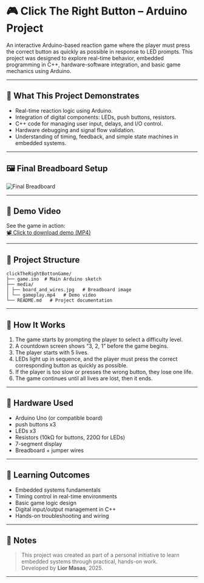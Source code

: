 # 🎮 Click The Right Button – Arduino Project

An interactive Arduino-based reaction game where the player must press the correct button as quickly as possible in response to LED prompts.
This project was designed to explore real-time behavior, embedded programming in C++, hardware-software integration, and basic game mechanics using Arduino.

---

## 🧠 What This Project Demonstrates

- Real-time reaction logic using Arduino.
- Integration of digital components: LEDs, push buttons, resistors.
- C++ code for managing user input, delays, and I/O control.
- Hardware debugging and signal flow validation.
- Understanding of timing, feedback, and simple state machines in embedded systems.

---

## 🖼️ Final Breadboard Setup

![Final Breadboard](media/board_and_wires.jpg)

---

## 🎥 Demo Video

See the game in action:  
[📽️ Click to download demo (MP4)](https://github.com/Lior12321/clickTheRightButtonGame/raw/refs/heads/master/media/gameplay.mp4)

---

## 📂 Project Structure

```
clickTheRightBottonGame/
├── game.ino  # Main Arduino sketch
├── media/
│ ├── board_and_wires.jpg 	# Breadboard image
│ └── gameplay.mp4   # Demo video
└── README.md   # Project documentation
```

---

## 🚀 How It Works

1. The game starts by prompting the player to select a difficulty level.
2. A countdown screen shows “3, 2, 1” before the game begins.
3. The player starts with 5 lives.
4. LEDs light up in sequence, and the player must press the correct corresponding button as quickly as possible.
5. If the player is too slow or presses the wrong button, they lose one life.
6. The game continues until all lives are lost, then it ends.

---

## 🔧 Hardware Used

- Arduino Uno (or compatible board)
- push buttons x3
- LEDs x3
- Resistors (10kΩ for buttons, 220Ω for LEDs)
- 7-segment display
- Breadboard + jumper wires

---

## 🧩 Learning Outcomes

- Embedded systems fundamentals
- Timing control in real-time environments
- Basic game logic design
- Digital input/output management in C++
- Hands-on troubleshooting and wiring

---

## 📌 Notes

> This project was created as part of a personal initiative to learn embedded systems through practical, hands-on work.  
> Developed by **Lior Masas**, 2025.

---
